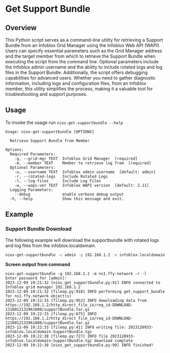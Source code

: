 # Get Support Bundle

## Overview

This Python script serves as a command-line utility for retrieving a Support Bundle from an Infoblox
Grid Manager using the Infoblox Web API (WAPI). Users can specify essential parameters such as the 
Grid Manager address and the target member from which to retrieve the Support Bundle when executing 
the script from the command line. Optional parameters include the Infoblox admin username and the 
ability to include rotated logs and log files in the Support Bundle. Additionally, the script offers 
debugging capabilities for advanced users. Whether you need to gather diagnostic information,
including logs and configuration files, from an Infoblox member, this utility simplifies the 
process, making it a valuable tool for troubleshooting and support purposes.

## Usage

To invoke the usage run `nios-get-supportbundle --help`

```
Usage: nios-get-supportbundle [OPTIONS]

  Retrieve Support Bundle from Member

Options:
  Required Parameters: 
    -g, --grid-mgr TEXT  Infoblox Grid Manager  [required]
    -m, --member TEXT    Member to retrieve log from  [required]
  Optional Parameters: 
    -u, --username TEXT  Infoblox admin username  [default: admin]
    -r, --rotated-logs   Include Rotated Logs
    -l, --log-files      Include Log Files
    -w, --wapi-ver TEXT  Infoblox WAPI version  [default: 2.11]
  Logging Parameters: 
    --debug              enable verbose debug output
  -h, --help             Show this message and exit.

```

## Example

### Support Bundle Download

The following example will download the supportbundle with rotated logs and log files from the
infoblox.localdomain.

```sh
nios-get-supportbundle -u admin -g 192.168.1.2 -m infoblox.localdomain -r -l
```

**Screen output from command**

```text
nios-get-supportbundle -g 192.168.1.2 -m ns1.ffy.network -r -l
Enter password for [admin]: 
2023-12-09 19:21:32 [nios_get_supportbundle.py:91] INFO connected to Infoblox grid manager 192.168.1.2
2023-12-09 19:21:32 [fileop.py:918] INFO performing get_support_bundle for ns1.ffy.network object(s)
2023-12-09 19:22:33 [fileop.py:952] INFO downloading data from https://192.168.1.2/http_direct_file_io/req_id-DOWNLOAD-1210012132961808/supportBundle.tar.gz
2023-12-09 19:22:33 [fileop.py:675] INFO https://192.168.1.2/http_direct_file_io/req_id-DOWNLOAD-1210012132961808/supportBundle.tar.gz
2023-12-09 19:22:33 [fileop.py:41] INFO writing file: 2023120933-infoblox.localdomain-SupportBundle.tgz
2023-12-09 19:22:38 [fileop.py:727] INFO file 2023120933-infoblox.localdomain-SupportBundle.tgz download complete
2023-12-09 19:22:38 [nios_get_supportbundle.py:99] INFO finished!
```
